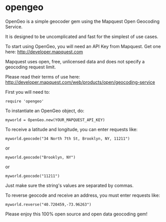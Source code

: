 opengeo
=======
OpenGeo is a simple geocoder gem using the Mapquest Open Geocoding Service.

It is designed to be uncomplicated and fast for the simplest of use cases.

To start using OpenGeo, you will need an API Key from Mapquest. 
Get one here: http://developer.mapquest.com

Mapquest uses open, free, unlicensed data and does not specify a geocoding request limit.

Please read their terms of use here: 
http://developer.mapquest.com/web/products/open/geocoding-service

First you will need to:

    require 'opengeo'

To instantiate an OpenGeo object, do:

    myworld = OpenGeo.new(YOUR_MAPQUEST_API_KEY)

To receive a latitude and longitude, you can enter requests like:

    myworld.geocode("34 North 7th St, Brooklyn, NY, 11211")

or

    myworld.geocode("Brooklyn, NY")

or

    myworld.geocode("11211")

Just make sure the string's values are separated by commas.


To reverse geocode and receive an address, you must enter requests like:

    myworld.reverse("40.720459,-73.96263")

Please enjoy this 100% open source and open data geocoding gem!
